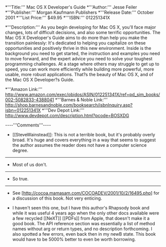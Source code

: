 


*'''Title:'''
Mac OS X Developer's Guide
*'''Author:'''
Jesse Feiler
*'''Publisher:'''
Morgan Kaufmann Publishers
*'''Release Date:'''
October 2001
*'''List Price:'''
$49.95
*'''ISBN:'''
012251341X

*'''Description:'''
As you begin developing for Mac OS X, you'll face major changes, lots of difficult decisions, and also some terrific opportunities. The Mac OS X Developer's Guide aims to do more than help you make the transition painlessly: It's dedicated to helping you capitalize on these opportunities and positively thrive in this new environment. Inside is the background you need to get started, the instruction and examples you need to move forward, and the expert advice you need to solve your toughest programming challenges. At a stage where others may struggle to get up to speed, you can work more efficiently while building more powerful, more usable, more robust applications. That?s the beauty of Mac OS X, and of the Mac OS X Developer?s Guide. 

*'''Amazon Link:'''
http://www.amazon.com/exec/obidos/ASIN/012251341X/ref=pd_sim_books/002-5082833-4388041
*'''Barnes & Noble Link:'''
http://shop.barnesandnoble.com/booksearch/isbnInquiry.asp?isbn=012251341X
*'''Dev Depot Link:'''
http://www.devdepot.com/description.html?pcode=BOSXDG


----'''Comments'''----


* [[SteveWainstead]]: This is not a terrible book, but it's probably overly broad. It's huge and covers everything in a way that seems to suggest the author assumes the reader does not have a computer science degree.
----
* Most of us don't.
----
* So true.
----
* See [http://cocoa.mamasam.com/COCOADEV/2001/10/2/16495.php] for a discussion of this book. Not very enticing.

* I haven't seen this one, but I have this author's Rhapsody book and while it was useful 4 years ago when the only other docs available were a few recycled [[NeXT]] [[PDFs]] from Apple, that doesn't make it a good book. The API reference section was essentially a list of method names without arg or return types, and no description forthcoming. I also spotted a few errors, even back then in my newB state. This book would have to be 5000% better to even be worth borrowing.